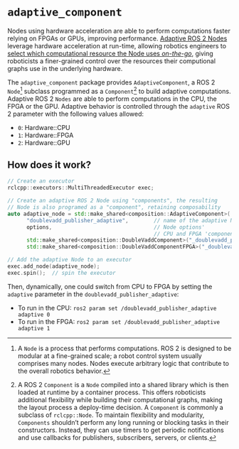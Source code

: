 # `adaptive_component`

Nodes using hardware acceleration are able to perform computations faster relying on FPGAs or GPUs, improving performance. <ins>Adaptive ROS 2 Nodes</ins> leverage hardware acceleration at run-time, allowing robotics engineers to <ins>select which computational resource the Node uses *on-the-go*</ins>, giving roboticists a finer-grained control over the resources their computional graphs use in the underlying hardware.

The `adaptive_component` package provides `AdaptiveComponent`, a ROS 2 `Node`[^1] subclass programmed as a `Component`[^2] to build adaptive computations. Adaptive ROS 2 `Nodes` are able to perform computations in the CPU, the FPGA or the GPU. Adaptive behavior is controlled through the `adaptive` ROS 2 parameter with the following values allowed:

- `0`: Hardware::CPU
- `1`: Hardware::FPGA
- `2`: Hardware::GPU

[^1]: A `Node` is a process that performs computations. ROS 2 is designed to be modular at a fine-grained scale; a robot control system usually comprises many nodes. Nodes execute arbitrary logic that contribute to the overall robotics behavior.

[^2]: A ROS 2 `Component` is a `Node` compiled into a shared library which is then loaded at runtime by a container process. This offers roboticists additional flexibility while building their computational graphs, making the layout process a deploy-time decision. A `Component` is commonly a subclass of `rclcpp::Node`. To maintain flexibility and modularity, `Components` shouldn’t perform any long running or blocking tasks in their constructors. Instead, they can use timers to get periodic notifications and use callbacks for publishers, subscribers, servers, or clients.

## How does it work?

```cpp
// Create an executor
rclcpp::executors::MultiThreadedExecutor exec;

// Create an adaptive ROS 2 Node using "components", the resulting
// Node is also programed as a "component", retaining composability
auto adaptive_node = std::make_shared<composition::AdaptiveComponent>(
      "doublevadd_publisher_adaptive",        // name of the adaptive Node
      options,                                // Node options'
                                              // CPU and FPGA 'components' below:
      std::make_shared<composition::DoubleVaddComponent>("_doublevadd_publisher_adaptive_cpu", options),
      std::make_shared<composition::DoubleVaddComponentFPGA>("_doublevadd_publisher_adaptive_fpga", options));

// Add the adaptive Node to an executor
exec.add_node(adaptive_node);
exec.spin();  // spin the executor
```

Then, dynamically, one could switch from CPU to FPGA by setting the `adaptive` parameter in the `doublevadd_publisher_adaptive`:
- To run in the CPU: `ros2 param set /doublevadd_publisher_adaptive adaptive 0`
- To run in the FPGA: `ros2 param set /doublevadd_publisher_adaptive adaptive 1`
